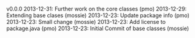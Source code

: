 
v0.0.0
2013-12-31:  Further work on the core classes                        (pmo)
2013-12-29:  Extending base clases                                   (mossie)
2013-12-23:  Update package info                                     (pmo)
2013-12-23:  Small change                                            (mossie)
2013-12-23:  Add license to package.java                             (pmo)
2013-12-23:  Initial Commit of base classes                          (mossie)
